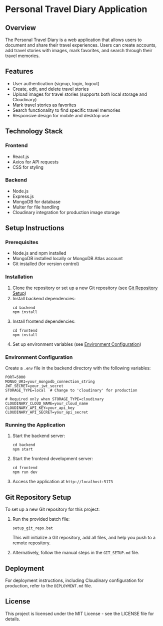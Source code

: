 # Personal Travel Diary Application

## Overview

The Personal Travel Diary is a web application that allows users to document and share their travel experiences. Users can create accounts, add travel stories with images, mark favorites, and search through their travel memories.

## Features

- User authentication (signup, login, logout)
- Create, edit, and delete travel stories
- Upload images for travel stories (supports both local storage and Cloudinary)
- Mark travel stories as favorites
- Search functionality to find specific travel memories
- Responsive design for mobile and desktop use

## Technology Stack

### Frontend
- React.js
- Axios for API requests
- CSS for styling

### Backend
- Node.js
- Express.js
- MongoDB for database
- Multer for file handling
- Cloudinary integration for production image storage

## Setup Instructions

### Prerequisites

- Node.js and npm installed
- MongoDB installed locally or MongoDB Atlas account
- Git installed (for version control)

### Installation

1. Clone the repository or set up a new Git repository (see [Git Repository Setup](#git-repository-setup))
2. Install backend dependencies:
   ```
   cd backend
   npm install
   ```
3. Install frontend dependencies:
   ```
   cd frontend
   npm install
   ```
4. Set up environment variables (see [Environment Configuration](#environment-configuration))

### Environment Configuration

Create a `.env` file in the backend directory with the following variables:

```
PORT=5000
MONGO_URI=your_mongodb_connection_string
JWT_SECRET=your_jwt_secret
STORAGE_TYPE=local  # Change to 'cloudinary' for production

# Required only when STORAGE_TYPE=cloudinary
CLOUDINARY_CLOUD_NAME=your_cloud_name
CLOUDINARY_API_KEY=your_api_key
CLOUDINARY_API_SECRET=your_api_secret
```

### Running the Application

1. Start the backend server:
   ```
   cd backend
   npm start
   ```
2. Start the frontend development server:
   ```
   cd frontend
   npm run dev
   ```
3. Access the application at `http://localhost:5173`

## Git Repository Setup

To set up a new Git repository for this project:

1. Run the provided batch file:
   ```
   setup_git_repo.bat
   ```
   This will initialize a Git repository, add all files, and help you push to a remote repository.

2. Alternatively, follow the manual steps in the `GIT_SETUP.md` file.

## Deployment

For deployment instructions, including Cloudinary configuration for production, refer to the `DEPLOYMENT.md` file.

## License

This project is licensed under the MIT License - see the LICENSE file for details.